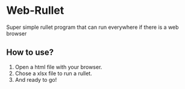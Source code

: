 # Web-Rullet

Super simple rullet program that can run everywhere if there is a web browser

## How to use?

1. Open a html file with your browser.
2. Chose a xlsx file to run a rullet.
3. And ready to go!
